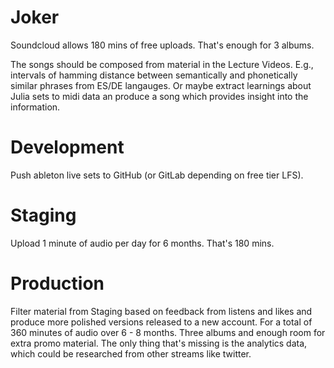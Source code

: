 # Joker

Soundcloud allows 180 mins of free uploads. That's enough for 3 albums.

The songs should be composed from material in the Lecture Videos. E.g.,
intervals of hamming distance between semantically and phonetically similar
phrases from ES/DE langauges. Or maybe extract learnings about Julia sets to
midi data an produce a song which provides insight into the information.

# Development

Push ableton live sets to GitHub (or GitLab depending on free tier LFS).

# Staging

Upload 1 minute of audio per day for 6 months. That's 180 mins.

# Production

Filter material from Staging based on feedback from listens and likes and
produce more polished versions released to a new account. For a total of 360
minutes of audio over 6 - 8 months. Three albums and enough room for extra
promo material. The only thing that's missing is the analytics data, which could
be researched from other streams like twitter.
